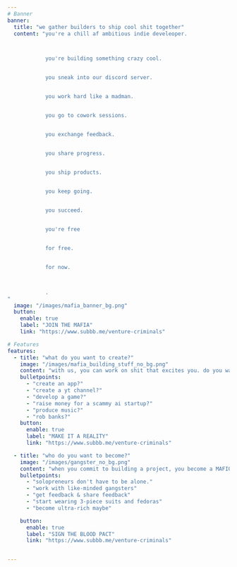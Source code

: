 ```yaml
---
# Banner
banner:
  title: "we gather builders to ship cool shit together"
  content: "you're a chill af ambitious indie develeoper.



            you're building something crazy cool.


            you sneak into our discord server.


            you work hard like a madman.


            you go to cowork sessions.


            you exchange feedback.


            you share progress.


            you ship products.


            you keep going.
            

            you succeed.


            you're free


            for free.


            for now.



            .
"
  image: "/images/mafia_banner_bg.png"
  button:
    enable: true
    label: "JOIN THE MAFIA"
    link: "https://www.subbb.me/venture-criminals"

# Features
features:
  - title: "what do you want to create?"
    image: "/images/mafia_building_stuff_no_bg.png"
    content: "with us, you can work on shit that excites you. do you want to:"
    bulletpoints:
      - "create an app?"
      - "create a yt channel?"
      - "develop a game?"
      - "raise money for a scammy ai startup?"
      - "produce music?"
      - "rob banks?"
    button:
      enable: true
      label: "MAKE IT A REALITY"
      link: "https://www.subbb.me/venture-criminals"

  - title: "who do you want to become?"
    image: "/images/gangster_no_bg.png"
    content: "when you commit to building a project, you become a MAFIOSO. and you are not alone. it's easier to survive when you have others around you. others like you."
    bulletpoints:
      - "solopreneurs don't have to be alone."
      - "work with like-minded gangsters"
      - "get feedback & share feedback"
      - "start wearing 3-piece suits and fedoras"
      - "become ultra-rich maybe"

    button:
      enable: true
      label: "SIGN THE BLOOD PACT"
      link: "https://www.subbb.me/venture-criminals"


---
```

